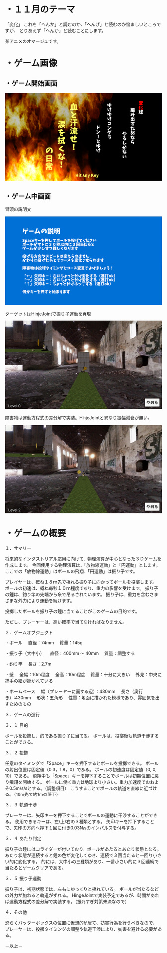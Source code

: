 # ・１１月のテーマ
「変化」
これを「へんか」と読むのか、「へんげ」と読むのか悩ましいところですが、
とりあえず「へんか」と読むことにします。

某アニメのオマージュです。

# ・ゲーム画像

## ・ゲーム開始画面

![ゲーム開始画面](./ScreenShot/image_001_1518.png)

## ・ゲーム中画面

冒頭の説明文

![ゲーム中画面１](./ScreenShot/image_001_1519.png)

ターゲットはHinjeJointで振り子運動を再現

![ゲーム中画面２](./ScreenShot/image_001_1591.png)

障害物は運動方程式の差分解で実装。HinjeJointと異なり振幅減衰が無い。

![ゲーム中画面２](./ScreenShot/image_004_0440.png)

# ・ゲームの概要

１．サマリー

将来的なインダストリアル応用に向けて、物理演算が中心となった３Ｄゲームを作成します。
今回使用する物理演算は、「放物線運動」と「円運動」とします。
ここでの「放物線運動」はボールの飛翔、「円運動」は振り子です。

プレイヤーは、概ね１８ｍ先で揺れる振り子に向かってボールを投擲します。
ボールの初速は、概ね毎秒１０ｍ程度であり、重力の影響を受けます。
振り子の錘は、釣り竿の先端から糸で吊るされています。
振り子は、重力を含むさまざまな外力により運動を続けます。

投擲したボールを振り子の錘に当てることがこのゲームの目的です。

ただし、プレーヤーは、高い確率で当てなければなりません。

２．ゲームオブジェクト

・ボール
　直径：74mm
　質量：145g

・振り子（大中小）
　直径：400mm ～ 40mm
　質量：調整する

・釣り竿
　長さ：2.7m

・壁
　全幅：10m程度
　全高：10m程度
　質量：十分に大きい
　外見：中央に捕手の絵が掛かれている

・ホームベース
　幅（プレーヤーに面する辺）：430mm
　長さ（奥行き）:430mm
　形状：五角形
　性質：地面に描かれた模様であり、雰囲気を出すためのもの

３．ゲームの進行

３．１ 目的

ボールを投擲し、的である振り子に当てる。
ボールは、投擲後も軌道干渉することができる。

３．２ 投擲

任意のタイミングで「Space」キーを押下するとボールを投擲できる。
ボールの射出位置は固定値（0.3，1.8，0）である。
ボールの初速度は固定値（0, 0, 10）である。
飛翔中も「Space」キーを押下することでボールは初期位置に戻り飛翔を開始する。
ボールに働く重力は地球より小さい。重力加速度でおおよそ0.5m/s/sとする。（調整項目）
こうすることでボールの軌道を直線に近づける。（18m先で約1mの落下）

３．３ 軌道干渉

プレーヤーは、矢印キーを押下することでボールの運動に干渉することができる。
使用できるキーは、左/上/右の３種類とする。
矢印キーを押下することで、矢印の方向へ押下１回に付き0.03N/sのインパルスを付与する。

３．４ あたり判定

振り子の錘にはコライダーが付いており、ボールがあたるとあたり状態となる。
あたり状態が連続すると錘の色が変化してゆき、連続で３回当たると一回り小さい的に変化する。
的には、大中小の三種類があり、一番小さい的に３回連続で当たるとゲームクリアである。


３．５ 振り子運動

振り子は、初期状態では、左右にゆっくりと揺れている。
ボールが当たるなどの外力が加わると軌道がずれる。
HingeJointで実装予定であるが、時間があれば運動方程式の差分解で実装する。（振れすぎ対策未決なので）

４．その他

恐らくバッターボックスの位置に仮想的が居て、妨害行為を行うべきなので、
プレーヤーは、投擲タイミングの調整や軌道干渉により、妨害を避ける必要がある。

－以上－
